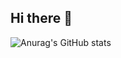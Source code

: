 ## Hi there 👋

![Anurag's GitHub stats](https://github-readme-stats.vercel.app/api?username=BayloraiEX&show_icons=true&theme=cobalt)
<!--
**BayloraiEX/BayloraiEX** is a ✨ _special_ ✨ repository because its `README.md` (this file) appears on your GitHub profile.

Here are some ideas to get you started:

- 🔭 I’m currently working on ...
- 🌱 I’m currently learning ...
- 👯 I’m looking to collaborate on ...
- 🤔 I’m looking for help with ...
- 💬 Ask me about ...
- 📫 How to reach me: ...
- 😄 Pronouns: ...
- ⚡ Fun fact: ...
-->
